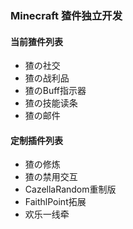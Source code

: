 ### Minecraft 猹件独立开发

#### 当前猹件列表
+ 猹の社交
+ 猹の战利品
+ 猹のBuff指示器
+ 猹の技能读条
+ 猹の邮件

#### 定制插件列表
+ 猹の修炼
+ 猹の禁用交互
+ CazellaRandom重制版
+ FaithlPoint拓展
+ 欢乐一线牵
